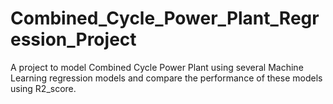 # Combined_Cycle_Power_Plant_Regression_Project
A project to model Combined Cycle Power Plant using several Machine Learning regression models and compare the performance of these models using R2_score.
